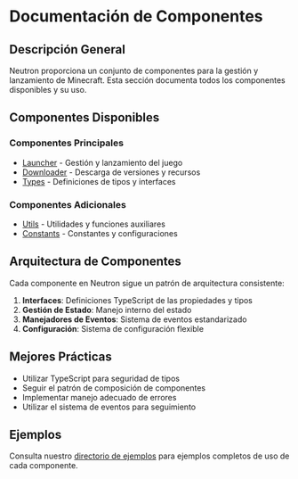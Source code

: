 # Documentación de Componentes

## Descripción General
Neutron proporciona un conjunto de componentes para la gestión y lanzamiento de Minecraft. Esta sección documenta todos los componentes disponibles y su uso.

## Componentes Disponibles

### Componentes Principales
- [Launcher](./launcher.md) - Gestión y lanzamiento del juego
- [Downloader](./downloader.md) - Descarga de versiones y recursos
- [Types](./types.md) - Definiciones de tipos y interfaces

### Componentes Adicionales
- [Utils](./utils.md) - Utilidades y funciones auxiliares
- [Constants](./constants.md) - Constantes y configuraciones

## Arquitectura de Componentes
Cada componente en Neutron sigue un patrón de arquitectura consistente:

1. **Interfaces**: Definiciones TypeScript de las propiedades y tipos
2. **Gestión de Estado**: Manejo interno del estado
3. **Manejadores de Eventos**: Sistema de eventos estandarizado
4. **Configuración**: Sistema de configuración flexible

## Mejores Prácticas
- Utilizar TypeScript para seguridad de tipos
- Seguir el patrón de composición de componentes
- Implementar manejo adecuado de errores
- Utilizar el sistema de eventos para seguimiento

## Ejemplos
Consulta nuestro [directorio de ejemplos](../examples) para ejemplos completos de uso de cada componente. 
